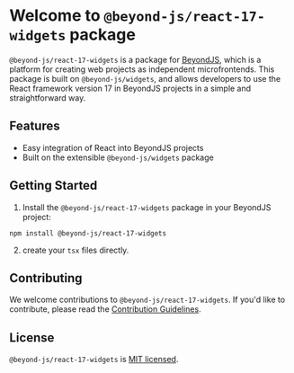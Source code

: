 # Welcome to `@beyond-js/react-17-widgets` package

`@beyond-js/react-17-widgets` is a package for [BeyondJS](https://beyondjs.com), which is a platform for creating web
projects as independent microfrontends. This package is built on `@beyond-js/widgets`, and allows developers to use the
React framework version 17 in BeyondJS projects in a simple and straightforward way.

## Features

- Easy integration of React into BeyondJS projects
- Built on the extensible `@beyond-js/widgets` package

## Getting Started

1. Install the `@beyond-js/react-17-widgets` package in your BeyondJS project:

```
npm install @beyond-js/react-17-widgets
```

2. create your `tsx` files directly.

## Contributing

We welcome contributions to `@beyond-js/react-17-widgets`. If you'd like to contribute, please read
the [Contribution Guidelines](https://beyondjs.com/docs/contributing).

## License

`@beyond-js/react-17-widgets` is [MIT licensed](LICENSE).
